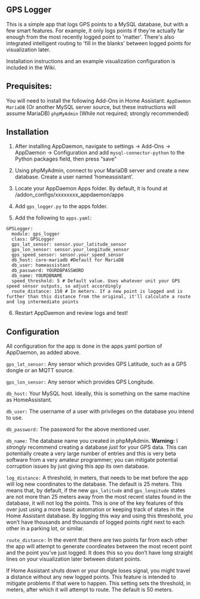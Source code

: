 ## GPS Logger
This is a simple app that logs GPS points to a MySQL database, but with a few smart features. For example, it only logs points if they're actually far enough from the most recently logged point to 'matter'. There's also integrated intelligent routing to 'fill in the blanks' between logged points for visualization later.

Installation instructions and an example visualization configuration is included in the Wiki.

## Prequisites:

You will need to install the following Add-Ons in Home Assistant:
`AppDaemon`
`MariaDB` (Or another MySQL server source, but these instructions will assume MariaDB)
`phpMyAdmin` (While not required; strongly recommended)

## Installation

1. After installing AppDaemon, navigate to settings -> Add-Ons -> AppDaemon -> Configuration and add `mysql-connector-python` to the Python packages field, then press “save”

2. Using phpMyAdmin, connect to your MariaDB server and create a new database. Create a user named ‘homeassistant’.

3. Locate your AppDaemon Apps folder. By default, it is found at /addon_configs/xxxxxxxx_appdaemon/apps

4. Add `gps_logger.py` to the apps folder.

5. Add the following to `apps.yaml`:

```
GPSLogger:
  module: gps_logger
  class: GPSLogger
  gps_lat_sensor: sensor.your_latitude_sensor
  gps_lon_sensor: sensor.your_longitude_sensor
  gps_speed_sensor: sensor.your_speed_sensor
  db_host: core-mariadb #Default for MariaDB
  db_user: homeassistant
  db_password: YOURDBPASSWORD
  db_name: YOURDBNAME
  speed_threshold: 5 # Default value. Uses whatever unit your GPS speed sensor outputs, so adjust accordingly
  route_distance: 150 # In meters. If a new point is logged and is further than this distance from the original, it'll calculate a route and log intermediate points

```

6. Restart AppDaemon and review logs and test!

## Configuration

All configuration for the app is done in the apps.yaml portion of AppDaemon, as added above.

`gps_lat_sensor:` Any sensor which provides GPS Latitude, such as a GPS dongle or an MQTT source.

`gps_lon_sensor:` Any sensor which provides GPS Longitude.

`db_host:` Your MySQL host. Ideally, this is something on the same machine as HomeAssistant.

`db_user:` The username of a user with privileges on the database you intend to use.

`db_password:` The password for the above mentioned user.

`db_name:` The database name you created in phpMyAdmin. **Warning:** I _strongly_ recommend creating a database _just_ for your GPS data. This can potentially create a very large number of entries and this is very beta software from a very amateur programmer; you can mitigate potential corruption issues by just giving this app its own database.

`log_distance:` A threshold, in meters, that needs to be met before the app will log new coordinates to the database. The default is 25 meters. This means that, by default, if the new `gps_latitude` and `gps_longitude` states are not more than 25 meters away from the most recent states found in the database, it will not log the points. This is one of the key features of this over just using a more basic automation or keeping track of states in the Home Assistant database. By logging this way and using this threshold, you won’t have thousands and thousands of logged points right next to each other in a parking lot, or similar.

`route_distance:` In the event that there are two points far from each other the app will attempt to generate coordinates between the most recent point and the point you’ve just logged. It does this so you don’t have long straight lines on your visualization later between distant points.

If Home Assistant shuts down or your dongle loses signal, you might travel a distance without any new logged points. This feature is intended to mitigate problems if that were to happen. This setting sets the threshold, in meters, after which it will attempt to route. The default is 50 meters.






